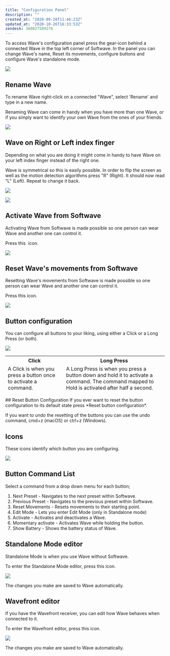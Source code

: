 ```yaml
---
title: "Configuration Panel"
description: ""
created_at: "2020-09-28T11:46:23Z"
updated_at: "2020-10-26T16:33:53Z"
zendesk: 360027589278
---
```


To access Wave's configuration panel press the gear-icon behind a connected Wave in the top left corner of Softwave. In the panel you can change Wave's name, Reset its movements, configure buttons and configure Wave's standalone mode.

![](/images/article_360013792738_image_0.png)

## Rename Wave

To rename Wave right-click on a connected "Wave", select 'Rename' and type in a new name.

Renaming Wave can come in handy when you have more than one Wave, or if you simply want to identify your own Wave from the ones of your friends.

![](/images/article_360013792738_image_1.png)

## Wave on Right or Left index finger

Depending on what you are doing it might come in handy to have Wave on your left index finger instead of the right one.

Wave is symmetrical so this is easily possible. In order to flip the screen as well as the motion detection algorithms press "R" (Right). It should now read "L" (Left). Repeat to change it back.

![](/images/article_360013792738_image_2.png)

![](/images/article_360013792738_image_3.png)

## Activate Wave from Softwave

Activating Wave from Softwave is made possible so one person can wear Wave and another one can control it.

Press this  icon.

![](/images/article_360013792738_image_4.png)

## Reset Wave's movements from Softwave

Resetting Wave's movements from Softwave is made possible so one person can wear Wave and another one can control it.

Press this icon.

![](/images/article_360013792738_image_5.png)

## Button configuration

You can configure all buttons to your liking, using either a Click or a Long Press (or both).

![](/images/article_360013792738_image_6.png)

<table class="table table--color-header">
<thead>
<tr>
<th>Click</th>
<th>Long Press</th>
</tr>
</thead>
<tfoot>
<tr>
<td>A Click is when you press a button once to activate a command.</td>
<td>A Long Press is when you press a button down and hold it to activate a command. The command mapped to Hold is activated after half a second.</td>
</tr>
</tfoot>
</table>
## Reset Button Configuration
If you ever want to reset the button configuration to its default state press *Reset button configuration*.

If you want to undo the resetting of the buttons you can use the undo command, cmd+z (macOS) or ctrl+z (Windows).

## Icons

These icons identify which button you are configuring.

![](/images/article_360013792738_image_7.png)

## Button Command List

Select a command from a drop down menu for each button;

1. Next Preset - Navigates to the next preset within Softwave.
2. Previous Preset - Navigates to the previous preset within Softwave.
3. Reset Movements - Resets movements to their starting point.
4. Edit Mode - Lets you enter Edit Mode (only in Standalone mode)
5. Activate - Activates and deactivates a Wave.
6. Momentary activate - Activates Wave while holding the button.
7. Show Battery - Shows the battery status of Wave.

## Standalone Mode editor

Standalone Mode is when you use Wave without Softwave.

To enter the Standalone Mode editor, press this icon. 

![](/images/article_360013792738_image_8.png)

The changes you make are saved to Wave automatically.

## Wavefront editor

If you have the Wavefront receiver, you can edit how Wave behaves when connected to it.

To enter the Wavefront editor, press this icon. 

![](/images/article_360013792738_image_9.png)

The changes you make are saved to Wave automatically.

